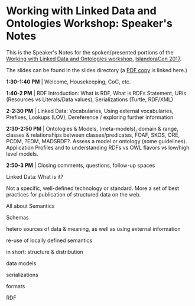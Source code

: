 # Working with Linked Data and Ontologies Workshop: Speaker's Notes

This is the Speaker's Notes for the spoken/presented portions of the[ Working with Linked Data and Ontologies workshop](README.md), [IslandoraCon 2017](islandora.ca/camps/conference2017).

The slides can be found in the slides directory (a [PDF copy](slides/SLIDES.pdf) is linked here.)

**1:30-1:40 PM** | Welcome, Housekeeping, CoC, etc.

**1:40-2 PM** | RDF Introduction: What is RDF, What is RDFs Statement, URIs (Resources vs Literals/Data values), Serializations (Turtle, RDF/XML)

**2-2:30 PM** | Linked Data: Vocabularies, Using external vocabularies, Prefixes, Lookups (LOV), Dereference / exploring further information

**2:30-2:50 PM** | Ontologies & Models, (meta-models), domain & range, classes & relationships between classes/predicates, FOAF, SKOS, ORE, PCDM, ?EDM, MADSRDF?. Assess a model or ontology (some guidelines). Application Profiles and to understanding RDFs vs OWL flavors vs low/high level models.

**2:50-3 PM** | Closing comments, questions, follow-up spaces

Linked Data: What is it?

Not a specific, well-defined technology or standard. More a set of best practices for publication of structured data on the web.

All about Semantics

Schemas

hetero sources of data & meaning, as well as using external information

re-use of locally defined semantics

in short: structure & distribution

data models

serializations

formats

RDF 
